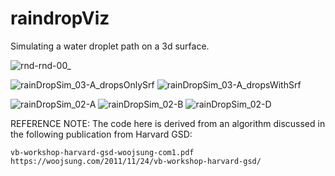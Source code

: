 # raindropViz
Simulating a water droplet path on a 3d surface.


![rnd-rnd-00_](https://user-images.githubusercontent.com/6398561/178242772-d74441d7-a339-414d-b475-4469d311cdaf.JPG)

![rainDropSim_03-A_dropsOnlySrf](https://user-images.githubusercontent.com/6398561/146388106-e9ec07b9-b822-4183-9929-8dd5608b4ee4.JPG)
![rainDropSim_03-A_dropsWithSrf](https://user-images.githubusercontent.com/6398561/146388109-5c032e87-ee97-43dd-a77b-2c509b74ad44.JPG)

![rainDropSim_02-A](https://user-images.githubusercontent.com/6398561/146388148-a6cd6a49-8a42-4065-a752-484c05f98c3b.JPG)
![rainDropSim_02-B](https://user-images.githubusercontent.com/6398561/146388152-28eb148b-8dca-46be-9dac-0f7c5f4678cc.JPG)
![rainDropSim_02-D](https://user-images.githubusercontent.com/6398561/146388156-4ea8ff0c-4cee-4912-9485-6c7910a51761.JPG)

REFERENCE NOTE:
The code here is derived from an algorithm discussed in the following publication from Harvard GSD:
    
    vb-workshop-harvard-gsd-woojsung-com1.pdf
    https://woojsung.com/2011/11/24/vb-workshop-harvard-gsd/
